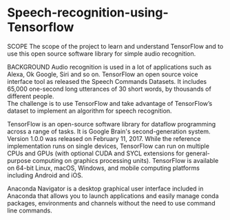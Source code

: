 # Speech-recognition-using-Tensorflow

SCOPE
The scope of the project to learn and understand TensorFlow and to use this open source software library for simple audio recognition. 

BACKGROUND
Audio recognition is used in a lot of applications such as Alexa, Ok Google, Siri and so on. 
TensorFlow an open source voice interface tool as released the Speech Commands Datasets. 
It includes 65,000 one-second long utterances of 30 short words, by thousands of different people.  
The challenge is to use TensorFlow and take advantage of TensorFlow’s dataset to implement an algorithm for speech recognition.
	

TensorFlow is an open-source software library for dataflow programming across a range of tasks. 
It is Google Brain's second-generation system. Version 1.0.0 was released on February 11, 2017. 
While the reference implementation runs on single devices, TensorFlow can run on multiple CPUs and GPUs (with optional CUDA and SYCL extensions for general-purpose computing on graphics processing units).
TensorFlow is available on 64-bit Linux, macOS, Windows, and mobile computing platforms including Android and iOS.


Anaconda Navigator is a desktop graphical user interface included in Anaconda that allows you to launch applications and easily manage conda packages, environments and channels without the need to use command line commands.

